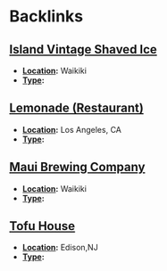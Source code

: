 
# Backlinks
## [Island Vintage Shaved Ice](<Island Vintage Shaved Ice.md>)
- **[Location](<Location.md>):** Waikiki
- **[Type](<Type.md>):**

## [Lemonade (Restaurant)](<Lemonade (Restaurant).md>)
- **[Location](<Location.md>):** Los Angeles, CA
- **[Type](<Type.md>):**

## [Maui Brewing Company](<Maui Brewing Company.md>)
- **[Location](<Location.md>):** Waikiki
- **[Type](<Type.md>):**

## [Tofu House](<Tofu House.md>)
- **[Location](<Location.md>):** Edison,NJ
- **[Type](<Type.md>):**

